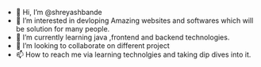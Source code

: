 - 👋 Hi, I’m @shreyashbande
- 👀 I’m interested in devloping Amazing websites and softwares which will be solution for many people. 
- 🌱 I’m currently learning java ,frontend and backend technologies.
- 💞️ I’m looking to collaborate on different project
- 📫 How to reach me via learning technolgies and taking dip dives into it.

<!---
shreyashbande/shreyashbande is a ✨ special ✨ repository because its `README.md` (this file) appears on your GitHub profile.
You can click the Preview link to take a look at your changes.
--->
